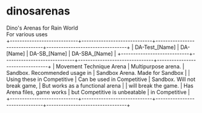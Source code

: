 # dinosarenas
Dino's Arenas for Rain World  
For various uses  
+----------------------------+-----------------------------+-------------------------------+---------------------------------+
|       DA-Test_[Name]       |          DA-[Name]          |         DA-SB_[Name]          |          DA-SBA_[Name]          |
+----------------------------+-----------------------------+-------------------------------+---------------------------------+
| Movement Technique Arena   | Multipurpose arena.         | Sandbox. Recommended usage in | Sandbox Arena. Made for Sandbox |
| Using these in Competitive | Can be used in Competitive  | Sandbox. Will not break game, | But works as a functional arena |
| will break the game.       | Has Arena files, game works | but Competitive is unbeatable | in Competitive                  |
+----------------------------+-----------------------------+-------------------------------+---------------------------------+
